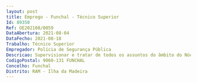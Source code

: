 ```yaml
--- 
layout: post
title: Emprego - Funchal - Técnico Superior
Id: 89350
Ref: OE202108/0059
DataAbertura: 2021-08-04
DataFecho: 2021-08-18
Trabalho: Técnico Superior
Empregador: Polícia de Segurança Pública
Descricao: Supervisionar e tratar de todos os assuntos do âmbito do Núcleo de Recursos Financeiros, designadamente   proceder atempadamente, à aquisição de bens e serviços necessários à prossecução da atividade do Comando, de acordo com critérios técnicos, económicos e de qualidade, competindo lhe, nesse âmbito, preparar os processos administrativos dos procedimentos adequados para o efeito, bem como assegurar a tramitação administrativa dos processos de aquisição de bens e serviços    supervisionar e controlar o acompanhamento da execução de todos os contratos celebrados pela PSP com aplicação ao Comando Regional da Madeira   supervisionar toda a faturação e processamento de despesas da PSP no Comando Regional da Madeira   supervisionar todo o processo inerente às receitas da PSP no Comando Regional da Madeira    controlar o movimento de tesouraria e efetuar o seu balanço diário e mensal   manter ligação com o Departamento de Gestão Financeira e Departamento de Logística (Divisão de Aquisições, Contractos e Gestão Patrimonial) da DNPSP   demais funções de supervisão e controlo inerentes à chefia do Núcleo de Recurso Financeiros.
CodigoPostal: 9060-131 FUNCHAL
Concelho: Funchal
Distrito: RAM - Ilha da Madeira
--- 
```

